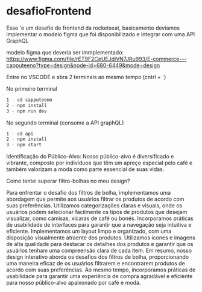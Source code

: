 # desafioFrontend
Esse 'e um desafio de frontend da rocketseat, basicamente deviamos implementar o modelo figma que foi disponibilizado e integrar com uma API GraphQL


modelo figma que deveria ser immplementado: https://www.figma.com/file/rET9F2CeUEJdiVN7JRu993/E-commerce---capputeeno?type=design&node-id=680-6449&mode=design

Entre no VSCODE e abra 2 terminais ao mesmo tempo (cntrl + `)

No primeiro terminal
```bash
1 - cd capputeemo
2 - npm install
3 - npm run dev
```

No segundo terminal (consome a API graphQL)
```bash
1 - cd api
2 - npm install
3 - npm start
```

Identificação do Público-Alvo:
Nosso público-alvo é diversificado e vibrante, composto por indivíduos que têm um apreço especial pelo café e também valorizam a moda como parte essencial de suas vidas. 

Como tentei superar filtro-bolhas no meu design?

Para enfrentar o desafio dos filtros de bolha, implementamos uma abordagem que permite aos usuários filtrar os produtos de acordo com suas preferências. Utilizamos categorizações claras e visuais, onde os usuários podem selecionar facilmente os tipos de produtos que desejam visualizar, como camisas, xícaras de café ou bonés.
Incorporamos práticas de usabilidade de interfaces para garantir que a navegação seja intuitiva e eficiente. Implementamos um layout limpo e organizado, com uma disposição visualmente atraente dos produtos. Utilizamos ícones e imagens de alta qualidade para destacar os detalhes dos produtos e garantir que os usuários tenham uma compreensão clara de cada item.
Em resumo, nosso design interativo aborda os desafios dos filtros de bolha, proporcionando uma maneira eficaz de os usuários filtrarem e encontrarem produtos de acordo com suas preferências. Ao mesmo tempo, incorporamos práticas de usabilidade para garantir uma experiência de compra agradável e eficiente para nosso público-alvo apaixonado por café e moda.
